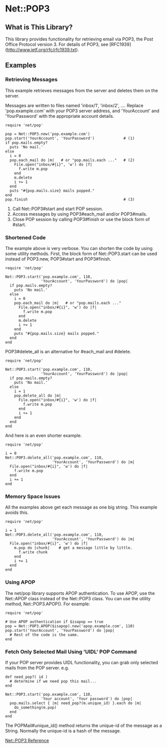 # Net::POP3

## What is This Library?

This library provides functionality for retrieving email via POP3, the Post
Office Protocol version 3. For details of POP3, see [RFC1939]
(http://www.ietf.org/rfc/rfc1939.txt).

## Examples

### Retrieving Messages

This example retrieves messages from the server and deletes them on the
server.

Messages are written to files named 'inbox/1', 'inbox/2', .... Replace
'pop.example.com' with your POP3 server address, and 'YourAccount' and
'YourPassword' with the appropriate account details.

    require 'net/pop'

    pop = Net::POP3.new('pop.example.com')
    pop.start('YourAccount', 'YourPassword')             # (1)
    if pop.mails.empty?
      puts 'No mail.'
    else
      i = 0
      pop.each_mail do |m|   # or "pop.mails.each ..."   # (2)
        File.open("inbox/#{i}", 'w') do |f|
          f.write m.pop
        end
        m.delete
        i += 1
      end
      puts "#{pop.mails.size} mails popped."
    end
    pop.finish                                           # (3)

1.  Call Net::POP3#start and start POP session.
2.  Access messages by using POP3#each_mail and/or POP3#mails.
3.  Close POP session by calling POP3#finish or use the block form of #start.


### Shortened Code

The example above is very verbose. You can shorten the code by using some
utility methods. First, the block form of Net::POP3.start can be used instead
of POP3.new, POP3#start and POP3#finish.

    require 'net/pop'

    Net::POP3.start('pop.example.com', 110,
                    'YourAccount', 'YourPassword') do |pop|
      if pop.mails.empty?
        puts 'No mail.'
      else
        i = 0
        pop.each_mail do |m|   # or "pop.mails.each ..."
          File.open("inbox/#{i}", 'w') do |f|
            f.write m.pop
          end
          m.delete
          i += 1
        end
        puts "#{pop.mails.size} mails popped."
      end
    end

POP3#delete_all is an alternative for #each_mail and #delete.

    require 'net/pop'

    Net::POP3.start('pop.example.com', 110,
                    'YourAccount', 'YourPassword') do |pop|
      if pop.mails.empty?
        puts 'No mail.'
      else
        i = 1
        pop.delete_all do |m|
          File.open("inbox/#{i}", 'w') do |f|
            f.write m.pop
          end
          i += 1
        end
      end
    end

And here is an even shorter example.

    require 'net/pop'

    i = 0
    Net::POP3.delete_all('pop.example.com', 110,
                         'YourAccount', 'YourPassword') do |m|
      File.open("inbox/#{i}", 'w') do |f|
        f.write m.pop
      end
      i += 1
    end

### Memory Space Issues

All the examples above get each message as one big string. This example avoids
this.

    require 'net/pop'

    i = 1
    Net::POP3.delete_all('pop.example.com', 110,
                         'YourAccount', 'YourPassword') do |m|
      File.open("inbox/#{i}", 'w') do |f|
        m.pop do |chunk|    # get a message little by little.
          f.write chunk
        end
        i += 1
      end
    end

### Using APOP

The net/pop library supports APOP authentication. To use APOP, use the
Net::APOP class instead of the Net::POP3 class. You can use the utility
method, Net::POP3.APOP(). For example:

    require 'net/pop'

    # Use APOP authentication if $isapop == true
    pop = Net::POP3.APOP($isapop).new('apop.example.com', 110)
    pop.start('YourAccount', 'YourPassword') do |pop|
      # Rest of the code is the same.
    end

### Fetch Only Selected Mail Using 'UIDL' POP Command

If your POP server provides UIDL functionality, you can grab only selected
mails from the POP server. e.g.

    def need_pop?( id )
      # determine if we need pop this mail...
    end

    Net::POP3.start('pop.example.com', 110,
                    'Your account', 'Your password') do |pop|
      pop.mails.select { |m| need_pop?(m.unique_id) }.each do |m|
        do_something(m.pop)
      end
    end

The POPMail#unique_id() method returns the unique-id of the message as a
String. Normally the unique-id is a hash of the message.

[Net::POP3 Reference](https://ruby-doc.org/stdlib-2.5.0/libdoc/net/pop/rdoc/Net::POP3.html)
